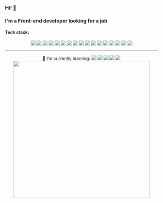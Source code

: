 ### Hi!  👋

### I'm a Front-end developer looking for a job

#### Tech stack:
<div>
  <div align="center" width='450px'>
    <img src="https://img.shields.io/badge/JavaScript-323330?style=for-the-badge&logo=javascript&logoColor=F7DF1E" />
    <img src="https://img.shields.io/badge/React-20232A?style=for-the-badge&logo=react&logoColor=61DAFB" />
    <img src="https://img.shields.io/badge/redux-%23593d88.svg?style=for-the-badge&logo=redux&logoColor=white" />
    <img src="https://img.shields.io/badge/Context--Api-000000?style=for-the-badge&logo=react" />
    <img src="https://img.shields.io/badge/Node%20js-339933?style=for-the-badge&logo=nodedotjs&logoColor=white" />
    <img src="https://img.shields.io/badge/Express%20js-000000?style=for-the-badge&logo=express&logoColor=white" />
    <img src="https://img.shields.io/badge/Python-FFD43B?style=for-the-badge&logo=python&logoColor=blue"></img>
    <img src="https://img.shields.io/badge/Django-092E20?style=for-the-badge&logo=django&logoColor=green"></img>
    <img src="https://img.shields.io/badge/MongoDB-4EA94B?style=for-the-badge&logo=mongodb&logoColor=white"></img>
    <img src="https://img.shields.io/badge/JWT-000000?style=for-the-badge&logo=JSON%20web%20tokens&logoColor=white)"></img>
    <img src="https://img.shields.io/badge/axios-671ddf?&style=for-the-badge&logo=axios&logoColor=white"></img>
        <img src="https://img.shields.io/badge/Postman-FF6C37?style=for-the-badge&logo=Postman&logoColor=white" />
    <img src="https://img.shields.io/badge/HTML5-E34F26?style=for-the-badge&logo=html5&logoColor=white"></img>
    <img src="https://img.shields.io/badge/Pug-E3C29B?style=for-the-badge&logo=pug&logoColor=black"></img>
    <img src="https://img.shields.io/badge/CSS3-1572B6?style=for-the-badge&logo=css3&logoColor=white"></img>
    <img src="https://img.shields.io/badge/tailwindcss-%2338B2AC.svg?style=for-the-badge&logo=tailwind-css&logoColor=white" />
    <img src="https://img.shields.io/badge/GitHub-100000?style=for-the-badge&logo=github&logoColor=white"></img>
  </div>

---

  <div align='center'>
    <div>🚀 I’m currently learning:
          <img src="https://img.shields.io/badge/-React%20Query-FF4154?style=for-the-badge&logo=react%20query&logoColor=white" />
          <img src="https://img.shields.io/badge/styled--components-DB7093?style=for-the-badge&logo=styled-components&logoColor=white" />
          <img src="https://img.shields.io/badge/React%20Hook%20Form-%23EC5990.svg?style=for-the-badge&logo=reacthookform&logoColor=white" />
          <img src="https://img.shields.io/badge/Supabase-3ECF8E?style=for-the-badge&logo=supabase&logoColor=white" />
          <img src="https://img.shields.io/badge/Next-black?style=for-the-badge&logo=next.js&logoColor=white" />
    </div>
    <img src="https://github-readme-stats.vercel.app/api/top-langs/?username=Javier-Nieves&layout=donut" width='450px' />
  </div>

</div>


